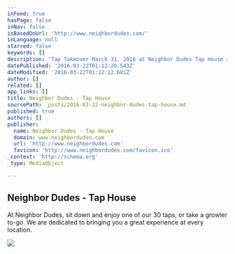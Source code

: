 ```yaml
---
inFeed: true
hasPage: false
inNav: false
isBasedOnUrl: 'http://www.neighbordudes.com/'
inLanguage: null
starred: false
keywords: []
description: 'Tap Takeover March 31, 2016 at Neighbor Dudes Tap House in Wilsonville!'
datePublished: '2016-03-22T01:12:20.543Z'
dateModified: '2016-03-22T01:12:12.681Z'
author: []
related: []
app_links: []
title: Neighbor Dudes - Tap House
sourcePath: _posts/2016-03-22-neighbor-dudes-tap-house.md
published: true
authors: []
publisher:
  name: Neighbor Dudes - Tap House
  domain: www.neighbordudes.com
  url: 'http://www.neighbordudes.com'
  favicon: 'http://www.neighbordudes.com/favicon.ico'
_context: 'http://schema.org'
_type: MediaObject

---
```

<article style=""><h1>Neighbor Dudes - Tap House</h1><p>At Neighbor Dudes, sit down and enjoy one of our 30 taps, or take a growler to-go. We are dedicated to bringing you a great experience at every location.</p><img src="http://www.neighbordudes.com/uploads/2/3/1/9/23199510/114838.jpg" /></article>